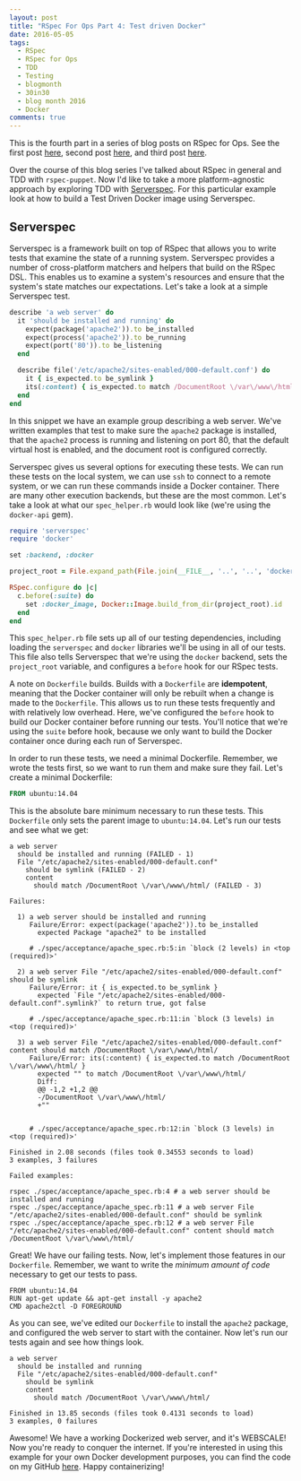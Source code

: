 ```yaml
---
layout: post
title: "RSpec For Ops Part 4: Test driven Docker"
date: 2016-05-05
tags:
  - RSpec
  - RSpec for Ops
  - TDD
  - Testing
  - blogmonth
  - 30in30
  - blog month 2016
  - Docker
comments: true
---
```


This is the fourth part in a series of blog posts on RSpec for Ops. See the
first post
[here](http://blog.danzil.io/2016/02/05/rspec-for-ops-part-1-essentials.html),
second post
[here](http://blog.danzil.io/2016/05/03/rspec-for-ops-rspec-puppet.html), and
third post
[here](http://blog.danzil.io/2016/05/04/rspec-for-ops-test-driven-design.html).

Over the course of this blog series I've talked about RSpec in general and TDD
with `rspec-puppet`. Now I'd like to take a more platform-agnostic approach by
exploring TDD with [Serverspec](http://serverspec.org). For this particular
example look at how to build a Test Driven Docker image using Serverspec.

## Serverspec
Serverspec is a framework built on top of RSpec that allows you to write tests
that examine the state of a running system. Serverspec provides a number of
cross-platform matchers and helpers that build on the RSpec DSL. This enables us
to examine a system's resources and ensure that the system's state matches our
expectations. Let's take a look at a simple Serverspec test.

```ruby
describe 'a web server' do
  it 'should be installed and running' do
    expect(package('apache2')).to be_installed
    expect(process('apache2')).to be_running
    expect(port('80')).to be_listening
  end

  describe file('/etc/apache2/sites-enabled/000-default.conf') do
    it { is_expected.to be_symlink }
    its(:content) { is_expected.to match /DocumentRoot \/var\/www\/html/ }
  end
end
```

In this snippet we have an example group describing a web server. We've written
examples that test to make sure the `apache2` package is installed, that the
`apache2` process is running and listening on port 80, that the default virtual
host is enabled, and the document root is configured correctly.

Serverspec gives us several options for executing these tests. We can run these
tests on the local system, we can use `ssh` to connect to a remote system, or we
can run these commands inside a Docker container. There are many other execution
backends, but these are the most common. Let's take a look at what our
`spec_helper.rb` would look like (we're using the `docker-api` gem).

```ruby
require 'serverspec'
require 'docker'

set :backend, :docker

project_root = File.expand_path(File.join(__FILE__, '..', '..', 'docker'))

RSpec.configure do |c|
  c.before(:suite) do
    set :docker_image, Docker::Image.build_from_dir(project_root).id
  end
end
```

This `spec_helper.rb` file sets up all of our testing dependencies, including
loading the `serverspec` and `docker` libraries we'll be using in all of our
tests. This file also tells Serverspec that we're using the `docker` backend,
sets the `project_root` variable, and configures a `before` hook for our RSpec
tests.

A note on `Dockerfile` builds. Builds with a `Dockerfile` are **idempotent**,
meaning that the Docker container will only be rebuilt when a change is made to
the `Dockerfile`. This allows us to run these tests frequently and with
relatively low overhead. Here, we've configured the `before` hook to build our
Docker container before running our tests. You'll notice that we're using the
`suite` before hook, because we only want to build the Docker container once
during each run of Serverspec.

In order to run these tests, we need a minimal Dockerfile. Remember, we wrote
the tests first, so we want to run them and make sure they fail. Let's create a
minimal Dockerfile:

```dockerfile
FROM ubuntu:14.04
```

This is the absolute bare minimum necessary to run these tests. This
`Dockerfile` only sets the parent image to `ubuntu:14.04`. Let's run our tests
and see what we get:

```
a web server
  should be installed and running (FAILED - 1)
  File "/etc/apache2/sites-enabled/000-default.conf"
    should be symlink (FAILED - 2)
    content
      should match /DocumentRoot \/var\/www\/html/ (FAILED - 3)

Failures:

  1) a web server should be installed and running
     Failure/Error: expect(package('apache2')).to be_installed
       expected Package "apache2" to be installed

     # ./spec/acceptance/apache_spec.rb:5:in `block (2 levels) in <top (required)>'

  2) a web server File "/etc/apache2/sites-enabled/000-default.conf" should be symlink
     Failure/Error: it { is_expected.to be_symlink }
       expected `File "/etc/apache2/sites-enabled/000-default.conf".symlink?` to return true, got false

     # ./spec/acceptance/apache_spec.rb:11:in `block (3 levels) in <top (required)>'

  3) a web server File "/etc/apache2/sites-enabled/000-default.conf" content should match /DocumentRoot \/var\/www\/html/
     Failure/Error: its(:content) { is_expected.to match /DocumentRoot \/var\/www\/html/ }
       expected "" to match /DocumentRoot \/var\/www\/html/
       Diff:
       @@ -1,2 +1,2 @@
       -/DocumentRoot \/var\/www\/html/
       +""


     # ./spec/acceptance/apache_spec.rb:12:in `block (3 levels) in <top (required)>'

Finished in 2.08 seconds (files took 0.34553 seconds to load)
3 examples, 3 failures

Failed examples:

rspec ./spec/acceptance/apache_spec.rb:4 # a web server should be installed and running
rspec ./spec/acceptance/apache_spec.rb:11 # a web server File "/etc/apache2/sites-enabled/000-default.conf" should be symlink
rspec ./spec/acceptance/apache_spec.rb:12 # a web server File "/etc/apache2/sites-enabled/000-default.conf" content should match /DocumentRoot \/var\/www\/html/
```

Great! We have our failing tests. Now, let's implement those features in our
`Dockerfile`. Remember, we want to write the _minimum amount of code_ necessary
to get our tests to pass.

```
FROM ubuntu:14.04
RUN apt-get update && apt-get install -y apache2
CMD apache2ctl -D FOREGROUND
```

As you can see, we've edited our `Dockerfile` to install the `apache2` package, and configured the web server to start with the container. Now let's run our tests again and see how things look.

```
a web server
  should be installed and running
  File "/etc/apache2/sites-enabled/000-default.conf"
    should be symlink
    content
      should match /DocumentRoot \/var\/www\/html/

Finished in 13.85 seconds (files took 0.4131 seconds to load)
3 examples, 0 failures
```

Awesome! We have a working Dockerized web server, and it's WEBSCALE! Now you're
ready to conquer the internet. If you're interested in using this example for
your own Docker development purposes, you can find the code on my GitHub
[here](https://github.com/danzilio/TDDocker). Happy containerizing!
